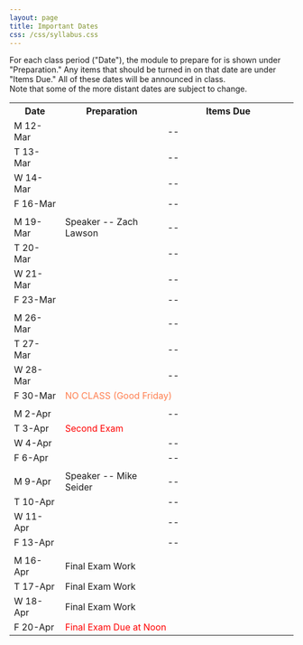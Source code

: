 ```yaml
---
layout: page
title: Important Dates
css: /css/syllabus.css
---
```


<div class="alert alert-info">
For each class period ("Date"), the module to prepare for is shown under "Preparation." Any items that should be turned in on that date are under "Items Due." All of these dates will be announced in class.
</div>

<div class="alert alert-warning">
Note that some of the more distant dates are subject to change.
</div>

<table width="100%">
<tr><th width="18%">Date</th><th width="36%">Preparation</th><th width="46%">Items Due</th></tr>
<!---
<tr><td>W 10-Jan</td>
    <td><a href="Syllabus-Current">Syllabus</a><br><a href="../modules/ClassIntro/CE1.html">Read Class Intro Exercise</a></td>
    <td><a href="../modules/ClassPrep/HW.html">Class Prep HW</a></td></tr>
<tr><td>F 12-Jan</td>
    <td>Management Process</td>
    <td>--</td></tr>
<tr><td></td><td></td><td></td></tr>

<tr><td>M 15-Jan</td>
    <td colspan="2"><span style="color:coral">NO CLASS (Martin Luther King Jr. Day)</span></td></tr>
<tr><td>T 16-Jan</td>
    <td>Management Tools</td>
    <td><a href="../modules/ClassIntro/HW.html">Class Intro HW</a></td></tr>
<tr><td>W 17-Jan</td>
    <td>Foundational Models</td>
    <td><a href="../modules/MgmntProcess/HW.html">Mgmt Process HW</a></td></tr>
<tr><td>F 19-Jan</td>
    <td>CPUE</td>
    <td>--</td></tr>
<tr><td></td><td></td><td></td></tr>

<tr><td>M 22-Jan</td>
    <td>Mark-Recapture Capture Histories</td>
    <td><a href="../modules/MgmntTools/HW.html">Mgmt Tools HW</a></td></tr>
<tr><td>T 23-Jan</td>
    <td><a href="http://derekogle.com/NCNRS349/modules/MarkRecap/CE2a.html">Read Mark-Recapture Exercise</a></td>
    <td>--</td></tr>
<tr><td>W 24-Jan</td>
    <td>Speaker -- <a href="../modules/aaaSpeakers/Lake Superior Fisheries Management Plan Process.pptx">Dr. Brad Ray</a></td>
    <td>--</td></tr>
<tr><td>F 26-Jan</td>
    <td>Depletion</td>
    <td>Ray Reflection</td></tr>
<tr><td></td><td></td><td></td></tr>

<tr><td>M 29-Jan</td>
    <td colspan="2"><span style="color:coral">NO CLASS (Dr. Ogle at AFS Meeting)</span></td></tr>
<tr><td>T 30-Jan</td>
    <td><a href="../modules/aaaSpeakers/RG_Cooper.html">Speaker -- Dr. Matt Cooper</a></td>
    <td>--</td></tr>
<tr><td>W 31-Jan</td>
    <td>Age-Length Key</td>
    <td>Mark-Recapture HW<br>Depletion HW</td></tr>
<tr><td>F 2-Feb</td>
    <td>Mortality</td>
    <td>--</td></tr>
<tr><td></td><td></td><td></td></tr>

<tr><td>M 5-Feb</td>
    <td>Mortality</td>
    <td>--</td></tr>
<tr><td>T 6-Feb</td>
    <td>Mortality Exercise<br>Lake Superior Fisheries Management Plan Advisory Panel meeting</td>
    <td>--</td></tr>
<tr><td>W 7-Feb</td>
    <td>Mortality Work Day</td>
    <td>Age-Length Key HW</td></tr>
<tr><td>F 9-Feb</td>
    <td>Mortality Components</td>
    <td>Mortality HW</td></tr>
<tr><td></td><td></td><td></td></tr>

<tr><td>M 12-Feb</td>
    <td>Spawning Potential Ratio</td>
    <td>--</td></tr>
<tr><td>T 13-Feb</td>
    <td>SPR Exercise</td>
    <td>--</td></tr>
<tr><td>W 14-Feb</td>
    <td>Stock-Recruitment</td>
    <td>--</td></tr>
<tr><td>F 16-Feb</td>
    <td>Work Day</td>
    <td>--</td></tr>
<tr><td></td><td></td><td></td></tr>

<tr><td>M 19-Feb</td>
    <td>Work Day</td>
    <td>--</td></tr>
<tr><td>T 20-Feb</td>
    <td colspan="2"><span style="color:red">First Exam</span> (<a href="Exam1_Guide.html">Study Guide</a>)</td></tr>
<tr><td>W 21-Feb</td>
    <td>Work Day</td>
    <td>--</td></tr>
<tr><td>F 23-Feb</td>
    <td>Growth</td>
    <td>--</td></tr>
<tr><td></td><td></td><td></td></tr>

<tr><td>M 26-Feb</td>
    <td>Growth</td>
    <td>Stock-Recruitment HW</td></tr>
<tr><td>T 27-Feb</td>
    <td><a href="../modules/SizeStructure/Cases/Whittlesey.html">Whittlesey Creek Case Study (Do Prep)</a></td>
    <td>--</td></tr>
<tr><td>W 28-Feb</td>
    <td></td>
    <td>Growth HW</td></tr>
<tr><td>F 2-Mar</td>
    <td></td>
    <td>--</td></tr>
<tr><td></td><td></td><td></td></tr>

<tr><td>M 5-Mar</td>
    <td colspan="2"><span style="color:coral">NO CLASS (Mid-Session)</span></td></tr>
<tr><td>M 6-Mar</td>
    <td colspan="2"><span style="color:coral">NO CLASS (Mid-Session)</span></td></tr>
<tr><td>M 7-Mar</td>
    <td colspan="2"><span style="color:coral">NO CLASS (Mid-Session)</span></td></tr>
<tr><td>M 9-Mar</td>
    <td colspan="2"><span style="color:coral">NO CLASS (Mid-Session)</span></td></tr>
<tr><td></td><td></td><td></td></tr>
--->

<tr><td>M 12-Mar</td>
    <td></td>
    <td>--</td></tr>
<tr><td>T 13-Mar</td>
    <td></td>
    <td>--</td></tr>
<tr><td>W 14-Mar</td>
    <td></td>
    <td>--</td></tr>
<tr><td>F 16-Mar</td>
    <td></td>
    <td>--</td></tr>
<tr><td></td><td></td><td></td></tr>

<tr><td>M 19-Mar</td>
    <td>Speaker -- Zach Lawson</td>
    <td>--</td></tr>
<tr><td>T 20-Mar</td>
    <td></td>
    <td>--</td></tr>
<tr><td>W 21-Mar</td>
    <td></td>
    <td>--</td></tr>
<tr><td>F 23-Mar</td>
    <td></td>
    <td>--</td></tr>
<tr><td></td><td></td><td></td></tr>

<tr><td>M 26-Mar</td>
    <td></td>
    <td>--</td></tr>
<tr><td>T 27-Mar</td>
    <td></td>
    <td>--</td></tr>
<tr><td>W 28-Mar</td>
    <td></td>
    <td>--</td></tr>
<tr><td>F 30-Mar</td>
    <td colspan="2"><span style="color:coral">NO CLASS (Good Friday)</span></td></tr>
<tr><td></td><td></td><td></td></tr>

<tr><td>M 2-Apr</td>
    <td></td>
    <td>--</td></tr>
<tr><td>T 3-Apr</td>
    <td colspan="2"><span style="color:red">Second Exam</span></td></tr>
<tr><td>W 4-Apr</td>
    <td></td>
    <td>--</td></tr>
<tr><td>F 6-Apr</td>
    <td></td>
    <td>--</td></tr>
<tr><td></td><td></td><td></td></tr>

<tr><td>M 9-Apr</td>
    <td>Speaker -- Mike Seider</td>
    <td>--</td></tr>
<tr><td>T 10-Apr</td>
    <td></td>
    <td>--</td></tr>
<tr><td>W 11-Apr</td>
    <td></td>
    <td>--</td></tr>
<tr><td>F 13-Apr</td>
    <td></td>
    <td>--</td></tr>
<tr><td></td><td></td><td></td></tr>

<tr><td>M 16-Apr</td>
    <td colspan="2">Final Exam Work</td></tr>
<tr><td>T 17-Apr</td>
    <td colspan="2">Final Exam Work</td></tr>
<tr><td>W 18-Apr</td>
    <td colspan="2">Final Exam Work</td></tr>
<tr><td>F 20-Apr</td>
    <td colspan="2"><span style="color:red">Final Exam Due at Noon</span></td></tr>
</table>
